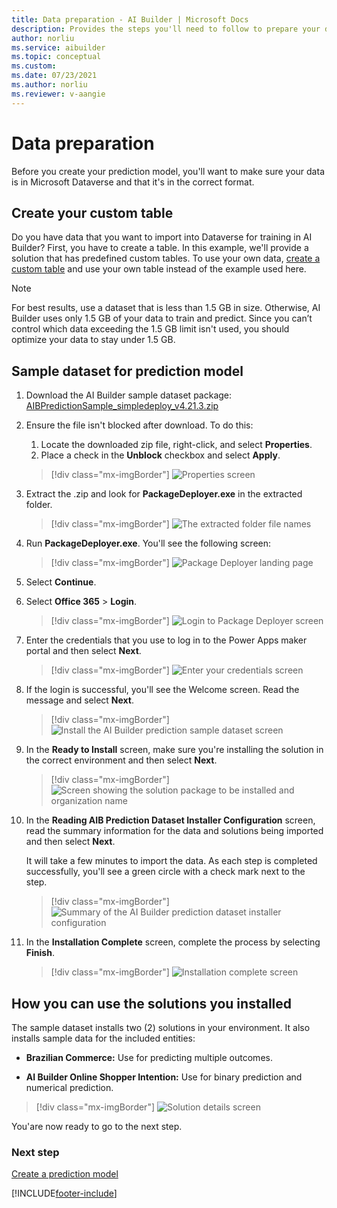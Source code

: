 ```yaml
---
title: Data preparation - AI Builder | Microsoft Docs
description: Provides the steps you'll need to follow to prepare your data for AI Builder in Microsoft Dataverse. 
author: norliu
ms.service: aibuilder
ms.topic: conceptual
ms.custom: 
ms.date: 07/23/2021
ms.author: norliu
ms.reviewer: v-aangie
---
```


# Data preparation

Before you create your prediction model, you'll want to make sure your data is in Microsoft Dataverse and that it's in the correct format.

## Create your custom table

Do you have data that you want to import into Dataverse for training in AI Builder? First, you have to create a table. In this example, we'll provide a solution that has predefined custom tables. To use your own data, [create a custom table](/powerapps/maker/common-data-service/data-platform-create-entity) and use your own table instead of the example used here.

> [!NOTE]
>For best results, use a dataset that is less than 1.5 GB in size. Otherwise, AI Builder uses only 1.5 GB of your data to train and predict. Since you can’t control which data exceeding the 1.5 GB limit isn't used, you should optimize your data to stay under 1.5 GB.

## Sample dataset for prediction model

1. Download the AI Builder sample dataset package: [AIBPredictionSample_simpledeploy_v4.21.3.zip](https://microsoft.sharepoint.com/:u:/t/PowerAppsAI/EaBYOtfuvc5OqK4qh1-drvoBD_mCfM4hyLz3zJ0EwDqGjg?e=aI2aue)

1. Ensure the file isn't blocked after download. To do this:
   1. Locate the downloaded zip file, right-click, and select **Properties**.
   1. Place a check in the **Unblock** checkbox and select **Apply**.

   > [!div class="mx-imgBorder"]
   > ![Properties screen](media/prep-block.png "Properties screen")

1. Extract the .zip and look for **PackageDeployer.exe** in the extracted folder.

   > [!div class="mx-imgBorder"]
   > ![The extracted folder file names](media/prep-exe.png "The extracted folder file names")

1. Run **PackageDeployer.exe**. You'll see the following screen:

   > [!div class="mx-imgBorder"]
   > ![Package Deployer landing page](media/prep-run-dp.png "Package Deployer landing page")

1. Select **Continue**.

1. Select **Office 365** > **Login**.

   > [!div class="mx-imgBorder"]
   > ![Login to Package Deployer screen](media/prep-dp-login.png "Login to Package Deployer screen")

1. Enter the credentials that you use to log in to the Power Apps maker portal and then select **Next**.

   > [!div class="mx-imgBorder"]
   > ![Enter your credentials screen](media/prep-credentials.png "Enter your credentials screen")

1. If the login is successful, you'll see the Welcome screen. Read the message and select **Next**.

   > [!div class="mx-imgBorder"]
   > ![Install the AI Builder prediction sample dataset screen](media/prep-welcome.png "Install the AI Builder prediction sample dataset screen")

1. In the **Ready to Install** screen, make sure you're installing the solution in the correct environment and then select **Next**.

   > [!div class="mx-imgBorder"]
   > ![Screen showing the solution package to be installed and organization name](media/prep-install.png "Ssreen showing the solution package to be installed and organization name")

1. In the **Reading AIB Prediction Dataset Installer Configuration** screen, read the summary information for the data and solutions being imported and then select **Next**.

   It will take a few minutes to import the data. As each step is completed successfully, you'll see a green circle with a check mark next to the step.  

   > [!div class="mx-imgBorder"]
   > ![Summary of the AI Builder prediction dataset installer configuration](media/prep-config.png "Summary of the AI Builder prediction dataset installer configuration")

1. In the **Installation Complete** screen, complete the process by selecting **Finish**.

   > [!div class="mx-imgBorder"]
   > ![Installation complete screen](media/prep-finish.png "Installation complete screen")

## How you can use the solutions you installed

The sample dataset installs two (2) solutions in your environment. It also installs sample data for the included entities:

- **Brazilian Commerce:** Use for predicting multiple outcomes.

- **AI Builder Online Shopper Intention:** Use for binary prediction and numerical prediction.

> [!div class="mx-imgBorder"]
> ![Solution details screen](media/prep-solutions.png "Solution details screen")

You'are now ready to go to the next step.

### Next step

[Create a prediction model](prediction-create-model.md)

[!INCLUDE[footer-include](includes/footer-banner.md)]

